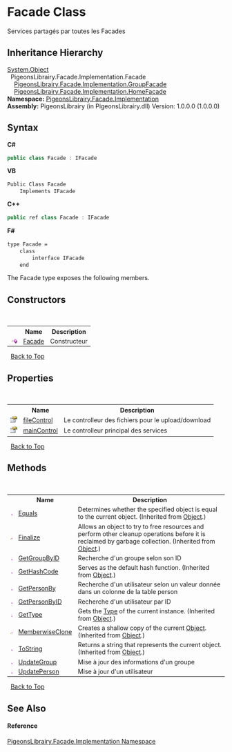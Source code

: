# Facade Class
 

Services partagés par toutes les Facades


## Inheritance Hierarchy
<a href="http://msdn2.microsoft.com/en-us/library/e5kfa45b" target="_blank">System.Object</a><br />&nbsp;&nbsp;PigeonsLibrairy.Facade.Implementation.Facade<br />&nbsp;&nbsp;&nbsp;&nbsp;<a href="7b4a76f8-da3e-3f34-b55e-530c0fadf88c">PigeonsLibrairy.Facade.Implementation.GroupFacade</a><br />&nbsp;&nbsp;&nbsp;&nbsp;<a href="6fd5566a-5922-cbce-0d8f-f20c0148442b">PigeonsLibrairy.Facade.Implementation.HomeFacade</a><br />
**Namespace:**&nbsp;<a href="312ab9cb-8ee9-a582-242b-c0bfc1241eea">PigeonsLibrairy.Facade.Implementation</a><br />**Assembly:**&nbsp;PigeonsLibrairy (in PigeonsLibrairy.dll) Version: 1.0.0.0 (1.0.0.0)

## Syntax

**C#**<br />
``` C#
public class Facade : IFacade
```

**VB**<br />
``` VB
Public Class Facade
	Implements IFacade
```

**C++**<br />
``` C++
public ref class Facade : IFacade
```

**F#**<br />
``` F#
type Facade =  
    class
        interface IFacade
    end
```

The Facade type exposes the following members.


## Constructors
&nbsp;<table><tr><th></th><th>Name</th><th>Description</th></tr><tr><td>![Public method](media/pubmethod.gif "Public method")</td><td><a href="57d97ac0-4497-23e3-8a37-aa71672bf044">Facade</a></td><td>
Constructeur</td></tr></table>&nbsp;
<a href="#facade-class">Back to Top</a>

## Properties
&nbsp;<table><tr><th></th><th>Name</th><th>Description</th></tr><tr><td>![Public property](media/pubproperty.gif "Public property")</td><td><a href="7eeb14f3-e1b4-e39a-7040-77449f6d968d">fileControl</a></td><td>
Le controlleur des fichiers pour le upload/download</td></tr><tr><td>![Public property](media/pubproperty.gif "Public property")</td><td><a href="e5bf9f60-fbb6-ecc0-6489-73fa38923287">mainControl</a></td><td>
Le controlleur principal des services</td></tr></table>&nbsp;
<a href="#facade-class">Back to Top</a>

## Methods
&nbsp;<table><tr><th></th><th>Name</th><th>Description</th></tr><tr><td>![Public method](media/pubmethod.gif "Public method")</td><td><a href="http://msdn2.microsoft.com/en-us/library/bsc2ak47" target="_blank">Equals</a></td><td>
Determines whether the specified object is equal to the current object.
 (Inherited from <a href="http://msdn2.microsoft.com/en-us/library/e5kfa45b" target="_blank">Object</a>.)</td></tr><tr><td>![Protected method](media/protmethod.gif "Protected method")</td><td><a href="http://msdn2.microsoft.com/en-us/library/4k87zsw7" target="_blank">Finalize</a></td><td>
Allows an object to try to free resources and perform other cleanup operations before it is reclaimed by garbage collection.
 (Inherited from <a href="http://msdn2.microsoft.com/en-us/library/e5kfa45b" target="_blank">Object</a>.)</td></tr><tr><td>![Public method](media/pubmethod.gif "Public method")</td><td><a href="5969cfe2-192f-c844-d4b5-29beaed4ea80">GetGroupByID</a></td><td>
Recherche d'un groupe selon son ID</td></tr><tr><td>![Public method](media/pubmethod.gif "Public method")</td><td><a href="http://msdn2.microsoft.com/en-us/library/zdee4b3y" target="_blank">GetHashCode</a></td><td>
Serves as the default hash function.
 (Inherited from <a href="http://msdn2.microsoft.com/en-us/library/e5kfa45b" target="_blank">Object</a>.)</td></tr><tr><td>![Public method](media/pubmethod.gif "Public method")</td><td><a href="11f842c5-61d5-e3f6-60bb-f397f5c3a724">GetPersonBy</a></td><td>
Recherche d'un utilisateur selon un valeur donnée dans un colonne de la table person</td></tr><tr><td>![Public method](media/pubmethod.gif "Public method")</td><td><a href="5cacdac9-cf7b-4047-9e33-436607da852d">GetPersonByID</a></td><td>
Recherche d'un utilisateur par ID</td></tr><tr><td>![Public method](media/pubmethod.gif "Public method")</td><td><a href="http://msdn2.microsoft.com/en-us/library/dfwy45w9" target="_blank">GetType</a></td><td>
Gets the <a href="http://msdn2.microsoft.com/en-us/library/42892f65" target="_blank">Type</a> of the current instance.
 (Inherited from <a href="http://msdn2.microsoft.com/en-us/library/e5kfa45b" target="_blank">Object</a>.)</td></tr><tr><td>![Protected method](media/protmethod.gif "Protected method")</td><td><a href="http://msdn2.microsoft.com/en-us/library/57ctke0a" target="_blank">MemberwiseClone</a></td><td>
Creates a shallow copy of the current <a href="http://msdn2.microsoft.com/en-us/library/e5kfa45b" target="_blank">Object</a>.
 (Inherited from <a href="http://msdn2.microsoft.com/en-us/library/e5kfa45b" target="_blank">Object</a>.)</td></tr><tr><td>![Public method](media/pubmethod.gif "Public method")</td><td><a href="http://msdn2.microsoft.com/en-us/library/7bxwbwt2" target="_blank">ToString</a></td><td>
Returns a string that represents the current object.
 (Inherited from <a href="http://msdn2.microsoft.com/en-us/library/e5kfa45b" target="_blank">Object</a>.)</td></tr><tr><td>![Public method](media/pubmethod.gif "Public method")</td><td><a href="ba254f63-e850-9044-d8d5-181541303a17">UpdateGroup</a></td><td>
Mise à jour des informations d'un groupe</td></tr><tr><td>![Public method](media/pubmethod.gif "Public method")</td><td><a href="593fdf70-5582-4f16-dd66-fcf3b2b4b9ea">UpdatePerson</a></td><td>
Mise à jour d'un utilisateur</td></tr></table>&nbsp;
<a href="#facade-class">Back to Top</a>

## See Also


#### Reference
<a href="312ab9cb-8ee9-a582-242b-c0bfc1241eea">PigeonsLibrairy.Facade.Implementation Namespace</a><br />
